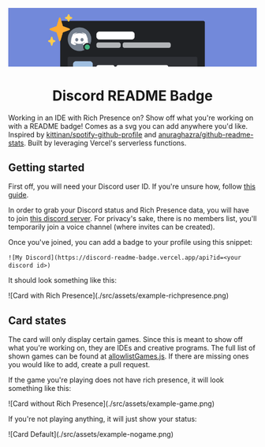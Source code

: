 ![Repo Banner](./src/assets/badgebanner.png)

<h1 align="center">Discord README Badge</h1>

Working in an IDE with Rich Presence on? Show off what you're working on with a README badge! Comes as a svg you can add anywhere you'd like. Inspired by [kittinan/spotify-github-profile](https://github.com/kittinan/spotify-github-profile) and [anuraghazra/github-readme-stats](https://github.com/anuraghazra/github-readme-stats). Built by leveraging Vercel's serverless functions.

## Getting started

First off, you will need your Discord user ID. If you're unsure how, follow [this guide](https://support.discord.com/hc/en-us/articles/206346498-Where-can-I-find-my-User-Server-Message-ID-).

In order to grab your Discord status and Rich Presence data, you will have to join [this discord server](https://discord.gg/MqSew5KzYp). For privacy's sake, there is no members list, you'll temporarily join a voice channel (where invites can be created).

Once you've joined, you can add a badge to your profile using this snippet:

```
![My Discord](https://discord-readme-badge.vercel.app/api?id=<your discord id>)
```

It should look something like this:

<p>![Card with Rich Presence](./src/assets/example-richpresence.png)</p>

## Card states

The card will only display certain games. Since this is meant to show off what you're working on, they are IDEs and creative programs. The full list of shown games can be found at [allowlistGames.js](./src/allowlistGames.js). If there are missing ones you would like to add, create a pull request.

If the game you're playing does not have rich presence, it will look something like this:

<p>![Card without Rich Presence](./src/assets/example-game.png)</p>

If you're not playing anything, it will just show your status:

<p>![Card Default](./src/assets/example-nogame.png)</p>
